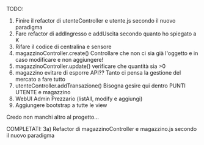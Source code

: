 TODO:
1) Finire il refactor di utenteController e utente.js secondo il nuovo paradigma
2) Fare refactor di addIngresso e addUscita secondo quanto ho spiegato a K
3) Rifare il codice di centralina e sensore
4) magazzinoController.create() Controllare che non ci sia già l'oggetto e in caso modificare e non aggiungere!
5) magazzinoController.update() verificare che quantità sia >0
6) magazzino evitare di esporre API?? Tanto ci pensa la gestione del mercato a fare tutto
7) utenteController.addTransazione() Bisogna gesire qui dentro PUNTI UTENTE e magazzino
8) WebUI Admin Prezzario (listAll, modify e aggiungi)
9) Aggiungere bootstrap a tutte le view

Credo non manchi altro al progetto...

COMPLETATI:
3a) Refactor di magazzinoController e magazzino.js secondo il nuovo paradigma